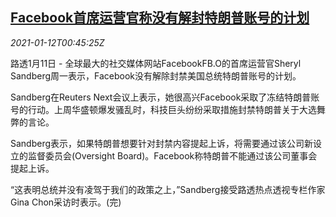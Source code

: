 <!--1610412917000-->
[Facebook首席运营官称没有解封特朗普账号的计划](https://cn.reuters.com/article/facebook-trump-account-0111-mon-idCNKBS29H02S)
------

<div><i>2021-01-12T00:45:25Z</i></div><p>路透1月11日 - 全球最大的社交媒体网站FacebookFB.O的首席运营官Sheryl Sandberg周一表示，Facebook没有解除封禁美国总统特朗普账号的计划。</p><p>Sandberg在Reuters Next会议上表示，她很高兴Facebook采取了冻结特朗普账号的行动。上周华盛顿爆发骚乱时，科技巨头纷纷采取措施封禁特朗普关于大选舞弊的言论。</p><p>Sandberg表示，如果特朗普想要针对封禁内容提起上诉，将需要通过该公司新设立的监督委员会(Oversight Board)。Facebook称特朗普不能通过该公司董事会提起上诉。</p><p>“这表明总统并没有凌驾于我们的政策之上，”Sandberg接受路透热点透视专栏作家Gina Chon采访时表示。(完)</p>
